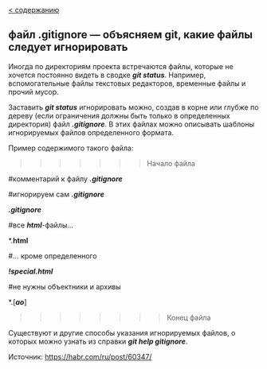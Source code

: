 [< содержанию](./readme.md)

## файл .gitignore — объясняем git, какие файлы следует игнорировать

Иногда по директориям проекта встречаются файлы, которые не хочется постоянно
видеть в сводке ***git status***. Например, вспомогательные файлы текстовых
редакторов, временные файлы и прочий мусор.

Заставить ***git status*** игнорировать можно, создав в корне или глубже по дереву
(если ограничения должны быть только в определенных директория) файл
***.gitignore***. В этих файлах можно описывать шаблоны игнорируемых файлов
определенного формата.

Пример содержимого такого файла:

>>>>>>>Начало файла

#комментарий к файлу ***.gitignore***

#игнорируем сам ***.gitignore***


***.gitignore***

#все ***html***-файлы…


*.**html**


#… кроме определенного


***!special.html***


#не нужны объектники и архивы

*.[***ao***]

>>>>>>>>Конец файла

Существуют и другие способы указания игнорируемых файлов, о которых можно узнать
из справки ***git help gitignore***.


Источник: https://habr.com/ru/post/60347/